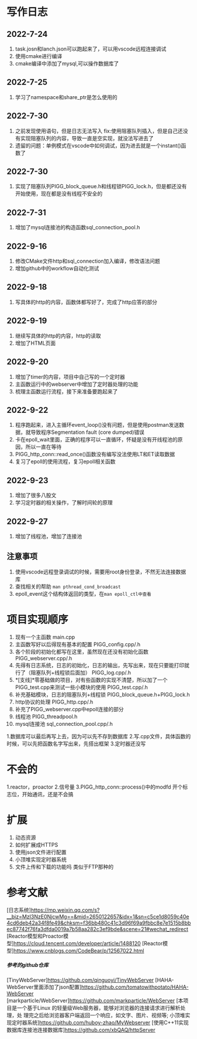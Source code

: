 # 写作日志

## 2022-7-24
1. task.josn和lanch.json可以跑起来了，可以用vscode远程连接调试
2. 使用cmake进行编译
3. cmake编译中添加了mysql,可以操作数据库了

## 2022-7-25
1. 学习了namespace和share_ptr是怎么使用的


## 2022-7-30
1. 之前发现使用语句，但是日志无法写入
fix:使用阻塞队列插入，但是自己还没有实现阻塞队列的内容，导致一直是空实现，就没法写进去了
2. 遗留的问题：单例模式在vscode中如何调试，因为进去就是一个instant()函数了

## 2022-7-30
1. 实现了阻塞队列PIGG_block_queue.h和线程锁PIGG_lock.h，但是都还没有开始使用，现在都是没有线程不安全的

## 2022-7-31
1. 增加了mysql连接池的构造函数sql_connection_pool.h

## 2022-9-16
1. 修改CMake文件http和sql_connection加入编译，修改语法问题
2. 增加github中的workflow自动化测试

## 2022-9-18
1. 写具体的http的内容，函数体都写好了，完成了http应答的部分

## 2022-9-19
1. 继续写具体的http的内容，http的读取
2. 增加了HTML页面

## 2022-9-20
1. 增加了timer的内容，项目中自己写的一个定时器
2. 主函数运行中的webserver中增加了定时器处理的功能
3. 梳理主函数运行流程，接下来准备要跑起来了

## 2022-9-22
1. 程序跑起来，进入主循环event_loop()没有问题，但是使用postman发送数据，就导致程序Segmentation fault (core dumped)错误
2. 卡在epoll_wait里面，正确的程序可以一直循环，怀疑是没有开线程池的原因，所以一直在等待
3. PIGG_http_conn::read_once()函数没有编写没法使用LT和ET读取数据
4. 复习了epoll的使用流程，复习epoll相关函数

## 2022-9-23
1. 增加了很多八股文
2. 学习定时器的相关操作，了解时间轮的原理

## 2022-9-27
1. 增加了线程池，增加了连接池

## 注意事项
1. 使用vscode远程登录调试的时候，需要用root身份登录，不然无法连接数据库
2. 查找相关的帮助 ```man pthread_cond_broadcast```
3. epoll_event这个结构体返回的类型，在```man epoll_ctl中查看```

# 项目实现顺序
1. 现有一个主函数
main.cpp
2. 主函数写好以后得现有基本的配置
PIGG_config.cpp/.h
3. 各个阶段的初始化都写在这里，虽然现在还没有初始化函数
PIGG_webserver.cpp/.h
4. 先得有日志系统，日志的初始化，日志的输出，先写出来，现在只要能打印就行了（阻塞队列+线程锁后面加）
PIGG_log.cpp/.h
5. *[支线]*零基础做的项目，对有些函数的实现不清楚，所以加了一个PIGG_test.cpp来测试一些小模块的使用
PIGG_test.cpp/.h
6. 补充基础模块，日志的阻塞队列+线程锁
PIGG_block_queue.h+PIGG_lock.h
7. http协议的处理
PIGG_http.cpp/.h
8. 补充了PIGG_webserver.cpp中epoll连接的部分
9. 线程池
PIGG_threadpool.h
10. mysql连接池
sql_connection_pool.cpp/.h




1.数据库可以最后再写上去，因为可以先不存到数据库
2.写.cpp文件，具体函数的时候，可以先把函数名字写出来，先搭出框架
3.定时器还没写


# 不会的
1.reactor，proactor
2.信号量
3.PIGG_http_conn::process()中的modfd
开个标志位，开始通讯，还是不会搞


# 扩展

1. 动态资源
2. 如何扩展成HTTPS
3. 使用json文件进行配置
4. 小顶堆实现定时器系统
5. 文件上传和下载的功能吗 类似于FTP那种的


# 参考文献
[日志系统]https://mp.weixin.qq.com/s?__biz=MzI3NzE0NjcwMg==&mid=2650122657&idx=1&sn=c5ce1d8059c40e4cd6deb42a34f8fe49&chksm=f36bb480c41c3d96f69a9fbbc8e7e1515b8bbec87742f76fa3dfda0019a7b58aa282c3ef9bde&scene=21#wechat_redirect
[Reactor模型和Proactor模型]https://cloud.tencent.com/developer/article/1488120
[Reactor模型]https://www.cnblogs.com/CodeBear/p/12567022.html
##### 参考的github仓库
[TinyWebServer]https://github.com/qinguoyi/TinyWebServer
[HAHA-WebServer里面添加了json配置]https://github.com/tomatowithpotato/HAHA-WebServer
[markparticle/WebServer]https://github.com/markparticle/WebServer
[本项目是一个基于Linux 的轻量级Web服务器，能够对浏览器的连接请求进行解析处理，处 理完之后给浏览器客户端返回一个响应，如文字、图片、视频等;
小顶堆实现定时器系统]https://github.com/huboy-zhao/MyWebserver
[使用C++11实现数据库连接池连接数据库]https://github.com/xbQAQ/httpServer